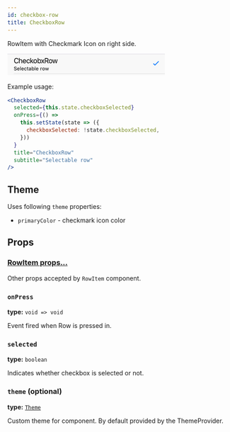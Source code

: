 ```yaml
---
id: checkbox-row
title: CheckboxRow
---
```


RowItem with Checkmark Icon on right side.

![CheckboxRow component](assets/checkbox-row.png)
 
Example usage:
```jsx
<CheckboxRow
  selected={this.state.checkboxSelected}
  onPress={() =>
    this.setState(state => ({
      checkboxSelected: !state.checkboxSelected,
    }))
  }
  title="CheckboxRow"
  subtitle="Selectable row"
/>
```

## Theme
Uses following `theme` properties:
- `primaryColor` - checkmark icon color


## Props

### [RowItem props...](row-item.html#props)

Other props accepted by `RowItem` component.

### `onPress`
**type:** `void => void`

Event fired when Row is pressed in.

### `selected`
**type:** `boolean`

Indicates whether checkbox is selected or not.

### `theme` (optional)
**type:** [`Theme`](theme.html)
 
Custom theme for component. By default provided by the ThemeProvider.

